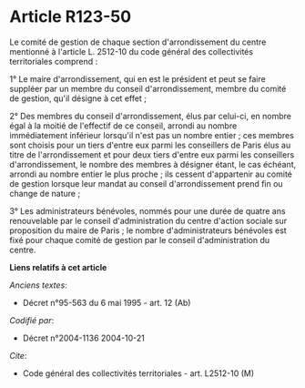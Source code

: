 # Article R123-50

Le comité de gestion de chaque section d'arrondissement du centre mentionné à l'article L. 2512-10 du code général des
collectivités territoriales comprend :

1° Le maire d'arrondissement, qui en est le président et peut se faire suppléer par un membre du conseil d'arrondissement,
membre du comité de gestion, qu'il désigne à cet effet ;

2° Des membres du conseil d'arrondissement, élus par celui-ci, en nombre égal à la moitié de l'effectif de ce conseil,
arrondi au nombre immédiatement inférieur lorsqu'il n'est pas un nombre entier ; ces membres sont choisis pour un tiers
d'entre eux parmi les conseillers de Paris élus au titre de l'arrondissement et pour deux tiers d'entre eux parmi les
conseillers d'arrondissement, le nombre des membres à désigner étant, le cas échéant, arrondi au nombre entier le plus
proche ; ils cessent d'appartenir au comité de gestion lorsque leur mandat au conseil d'arrondissement prend fin ou change de
nature ;

3° Les administrateurs bénévoles, nommés pour une durée de quatre ans renouvelable par le conseil d'administration du centre
d'action sociale sur proposition du maire de Paris ; le nombre d'administrateurs bénévoles est fixé pour chaque comité de
gestion par le conseil d'administration du centre.

**Liens relatifs à cet article**

_Anciens textes_:

  - Décret n°95-563 du 6 mai 1995 - art. 12 (Ab)

_Codifié par_:

  - Décret n°2004-1136 2004-10-21

_Cite_:

  - Code général des collectivités territoriales - art. L2512-10 (M)
